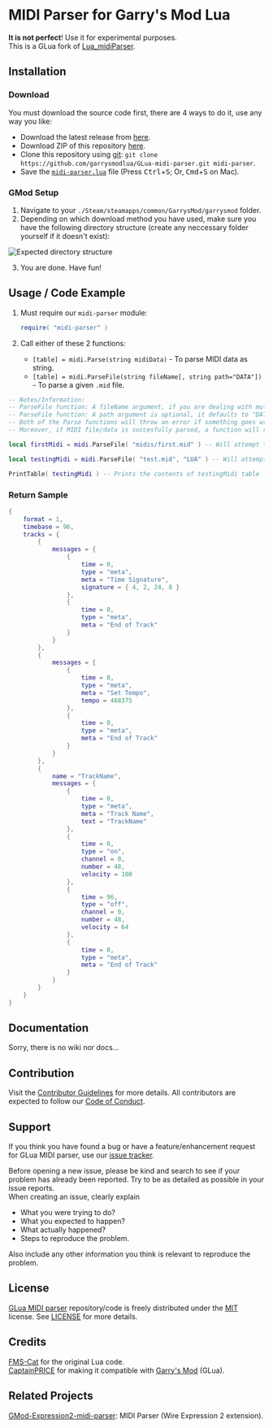 # MIDI Parser for Garry's Mod Lua

**It is not perfect**! Use it for experimental purposes.  
This is a GLua fork of [Lua_midiParser](https://github.com/FMS-Cat/Lua_midiParser).

## Installation

### Download

You must download the source code first, there are 4 ways to do it, use any way you like:  
* Download the latest release from [here](https://github.com/garrysmodlua/GLua-midi-parser/releases/latest).  
* Download ZIP of this repository [here](https://github.com/garrysmodlua/GLua-midi-parser/archive/master.zip).
* Clone this repository using [git](https://git-scm.com/downloads): `git clone https://github.com/garrysmodlua/GLua-midi-parser.git midi-parser`.
* Save the <code><a href="lua/includes/modules/midi-parser.lua">midi-parser.lua</a></code> file (Press <kbd>Ctrl</kbd>+<kbd>S</kbd>; Or, <kbd>Cmd</kbd>+<kbd>S</kbd> on Mac).

### GMod Setup

1. Navigate to your `./Steam/steamapps/common/GarrysMod/garrysmod` folder.
2. Depending on which download method you have used, make sure you have the following directory structure (create any neccessary folder yourself if it doesn't exist):

![Expected directory structure](https://user-images.githubusercontent.com/9789070/27001572-ba3c1c16-4dcd-11e7-9348-a2954c8bd033.png)

3. You are done. Have fun!

## Usage / Code Example

1. Must require our `midi-parser` module:
	```lua
	require( "midi-parser" )
	```

2. Call either of these 2 functions:
	* `[table] = midi.Parse(string midiData)` - To parse MIDI data as string.
	* `[table] = midi.ParseFile(string fileName[, string path="DATA"])` - To parse a given `.mid` file.

```lua
-- Notes/Information:
-- ParseFile function: A fileName argument, if you are dealing with multiple directories, remember to use forward-slash (/) character as directory separator; do NOT use backslash (\) character.
-- ParseFile function: A path argument is optional, it defaults to "DATA" when omitted; by default it will search relative to "GarrysMod/garrysmod/data" folder.
-- Both of the Parse functions will throw an error if something goes wrong (e.g. if a given file does not exist, or could not be read, etc).
-- Moreover, if MIDI file/data is succesfully parsed, a function will return a table as a result.

local firstMidi = midi.ParseFile( "midis/first.mid" ) -- Will attempt to parse "GarrysMod/garrysmod/data/midis/first.mid" file

local testingMidi = midi.ParseFile( "test.mid", "LUA" ) -- Will attempt to parse "GarrysMod/garrysmod/lua/test.mid" file

PrintTable( testingMidi ) -- Prints the contents of testingMidi table
```

### Return Sample

```lua
{
	format = 1,
	timebase = 96,
	tracks = {
		{
			messages = {
				{
					time = 0,
					type = "meta",
					meta = "Time Signature",
					signature = { 4, 2, 24, 8 }
				},
				{
					time = 0,
					type = "meta",
					meta = "End of Track"
				}
			}
		},
		{
			messages = {
				{
					time = 0,
					type = "meta",
					meta = "Set Tempo",
					tempo = 468375
				},
				{
					time = 0,
					type = "meta",
					meta = "End of Track"
				}
			}
		},
		{
			name = "TrackName",
			messages = {
				{
					time = 0,
					type = "meta",
					meta = "Track Name",
					text = "TrackName"
				},
				{
					time = 0,
					type = "on",
					channel = 0,
					number = 48,
					velocity = 100
				},
				{
					time = 96,
					type = "off",
					channel = 0,
					number = 48,
					velocity = 64
				},
				{
					time = 0,
					type = "meta",
					meta = "End of Track"
				}
			}
		}
	}
}
```

## Documentation

Sorry, there is no wiki nor docs...

## Contribution

Visit the [Contributor Guidelines](https://github.com/garrysmodlua/GLua-midi-parser/blob/master/.github/CONTRIBUTING.md) for more details. All contributors are expected to follow our [Code of Conduct](https://github.com/garrysmodlua/GLua-midi-parser/master/.github/CODE_OF_CONDUCT.md).

## Support

If you think you have found a bug or have a feature/enhancement request for GLua MIDI parser, use our [issue tracker](https://github.com/garrysmodlua/GLua-midi-parser/issues/new).  

Before opening a new issue, please be kind and search to see if your problem has already been reported. Try to be as detailed as possible in your issue reports.  
When creating an issue, clearly explain  

* What you were trying to do?
* What you expected to happen?
* What actually happened?
* Steps to reproduce the problem.

Also include any other information you think is relevant to reproduce the problem.

## License

[GLua MIDI parser](https://github.com/garrysmodlua/GLua-midi-parser) repository/code is freely distributed under the [MIT](LICENSE) license. See [LICENSE](LICENSE) for more details.

## Credits

[FMS-Cat](https://github.com/FMS-Cat) for the original Lua code.  
[CaptainPRICE](https://github.com/CaptainPRICE) for making it compatible with [Garry's Mod](http://gmod.facepunch.com/) (GLua).

## Related Projects

[GMod-Expression2-midi-parser](https://github.com/garrysmodlua/GMod-Expression2-midi-parser): MIDI Parser (Wire Expression 2 extension).
